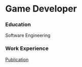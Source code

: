 # Game Developer

### Education
Software Engineering

### Work Experience
[Publication](https://store.steampowered.com/app/3137800/Viking_Survivors_The_Last_Ragnark/)
